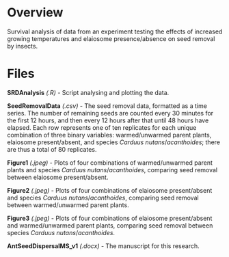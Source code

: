 # Overview
Survival analysis of data from an experiment testing the effects of increased growing temperatures and elaiosome presence/absence on seed removal by insects.

# Files

**SRDAnalysis** *(.R)* - Script analysing and plotting the data.

**SeedRemovalData** *(.csv)* - The seed removal data, formatted as a time series. The number of remaining seeds are counted every 30 minutes for the first 12 hours, and then every 12 hours after that until 48 hours have elapsed. Each row represents one of ten replicates for each unique combination of three binary variables: warmed/unwarmed parent plants, elaiosome present/absent, and species *Carduus* *nutans*/*acanthoides*; there are thus a total of 80 replicates.

**Figure1** *(.jpeg)* - Plots of four combinations of warmed/unwarmed parent plants and species *Carduus* *nutans*/*acanthoides*, comparing seed removal between elaiosome present/absent.

**Figure2** *(.jpeg)* - Plots of four combinations of elaiosome present/absent and species *Carduus* *nutans*/*acanthoides*, comparing seed removal between warmed/unwarmed parent plants.

**Figure3** *(.jpeg)* - Plots of four combinations of elaiosome present/absent and warmed/unwarmed parent plants, comparing seed removal between species *Carduus* *nutans*/*acanthoides*.

**AntSeedDispersalMS_v1** *(.docx)* - The manuscript for this research.

